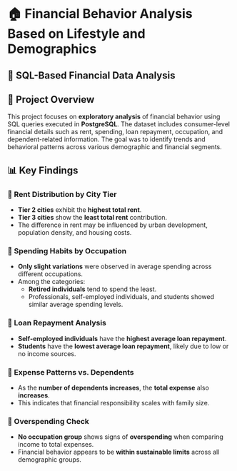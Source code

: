 # 🏠 Financial Behavior Analysis Based on Lifestyle and Demographics
## 🧾 SQL-Based Financial Data Analysis

## 📌 Project Overview

This project focuses on **exploratory analysis** of financial behavior using SQL queries executed in **PostgreSQL**. The dataset includes consumer-level financial details such as rent, spending, loan repayment, occupation, and dependent-related information. The goal was to identify trends and behavioral patterns across various demographic and financial segments.

## 📊 Key Findings

### 🔹 Rent Distribution by City Tier
- **Tier 2 cities** exhibit the **highest total rent**.
- **Tier 3 cities** show the **least total rent** contribution.
- The difference in rent may be influenced by urban development, population density, and housing costs.

### 🔹 Spending Habits by Occupation
- **Only slight variations** were observed in average spending across different occupations.
- Among the categories:
  - **Retired individuals** tend to spend the least.
  - Professionals, self-employed individuals, and students showed similar average spending levels.

### 🔹 Loan Repayment Analysis
- **Self-employed individuals** have the **highest average loan repayment**.
- **Students** have the **lowest average loan repayment**, likely due to low or no income sources.

### 🔹 Expense Patterns vs. Dependents
- As the **number of dependents increases**, the **total expense** also **increases**.
- This indicates that financial responsibility scales with family size.

### 🔹 Overspending Check
- **No occupation group** shows signs of **overspending** when comparing income to total expenses.
- Financial behavior appears to be **within sustainable limits** across all demographic groups.



